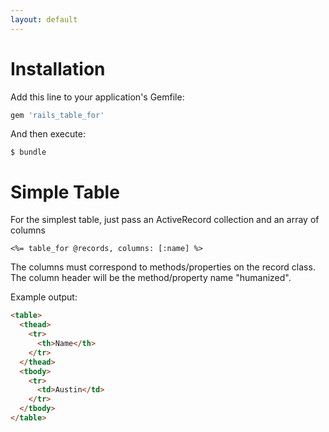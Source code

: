 ```yaml
---
layout: default
---
```


# Installation

Add this line to your application's Gemfile:

```ruby
gem 'rails_table_for'
```

And then execute:

```
$ bundle
```

# Simple Table

For the simplest table, just pass an ActiveRecord collection and an array of columns
```
<%= table_for @records, columns: [:name] %>
```

The columns must correspond to methods/properties on the record class.  The column header
will be the method/property name "humanized".

Example output:
```html
<table>
  <thead>
    <tr>
      <th>Name</th>
    </tr>
  </thead>
  <tbody>
    <tr>
      <td>Austin</td>
    </tr>
  </tbody>
</table>
```
